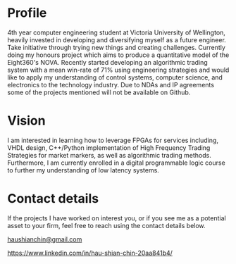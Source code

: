 <!---
HauShianChin/HauShianChin is a ✨ special ✨ repository because its `README.md` (this file) appears on your GitHub profile.
You can click the Preview link to take a look at your changes.
--->

# Profile


4th year computer engineering student at Victoria University of Wellington, heavily invested in developing and diversifying myself as a future engineer. Take initiative through trying new things and creating challenges. Currently doing my honours project which aims to produce a quantitative model of the Eight360's NOVA. Recently started developing an algorithmic trading system with a mean win-rate of 71% using engineering strategies and would like to apply my understanding of control systems, computer science, and electronics to the technology industry. Due to NDAs and IP agreements some of the projects mentioned will not be available on Github.

# Vision

I am interested in learning how to leverage FPGAs for services including, VHDL design, C++/Python implementation of High Frequency Trading Strategies for market markers, as well as algorithmic trading methods. Furthermore, I am currently enrolled in a digital programmable logic course to further my understanding of low latency systems. 

# Contact details
If the projects I have worked on interest you, or if you see me as a potential asset to your firm, feel free to reach using the contact details below. 

haushianchin@gmail.com

https://www.linkedin.com/in/hau-shian-chin-20aa841b4/
